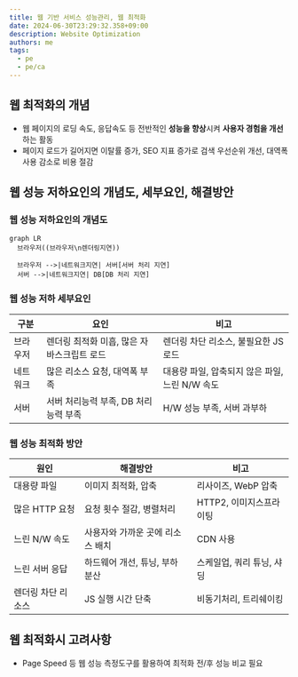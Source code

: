 ```yaml
---
title: 웹 기반 서비스 성능관리, 웹 최적화
date: 2024-06-30T23:29:32.358+09:00
description: Website Optimization
authors: me
tags: 
  - pe
  - pe/ca 
---
```


## 웹 최적화의 개념

- 웹 페이지의 로딩 속도, 응답속도 등 전반적인 **성능을 향상**시켜 **사용자 경험을 개선**하는 활동
- 페이지 로드가 길어지면 이탈률 증가, SEO 지표 증가로 검색 우선순위 개선, 대역폭 사용 감소로 비용 절감

## 웹 성능 저하요인의 개념도, 세부요인, 해결방안

### 웹 성능 저하요인의 개념도

```mermaid
graph LR
  브라우저((브라우저\n렌더링지연))
  
  브라우저 -->|네트워크지연| 서버[서버 처리 지연]
  서버 -->|네트워크지연| DB[DB 처리 지연]
```

### 웹 성능 저하 세부요인

| 구분 | 요인 | 비고 |
| --- | --- | --- |
| 브라우저 | 렌더링 최적화 미흡, 많은 자바스크립트 로드 | 렌더링 차단 리소스, 불필요한 JS로드 |
| 네트워크 | 많은 리소스 요청, 대역폭 부족 | 대용량 파일, 압축되지 않은 파일, 느린 N/W 속도 |
| 서버 | 서버 처리능력 부족, DB 처리능력 부족 | H/W 성능 부족, 서버 과부하 |

### 웹 성능 최적화 방안

| 원인 | 해결방안 | 비고 |
| ---  | ---  | ---  |
| 대용량 파일 | 이미지 최적화, 압축 | 리사이즈, WebP 압축 |
| 많은 HTTP 요청 | 요청 횟수 절감, 병렬처리 | HTTP2, 이미지스프라이팅 |
| 느린 N/W 속도  | 사용자와 가까운 곳에 리소스 배치 | CDN 사용 |
| 느린 서버 응답 | 하드웨어 개선, 튜닝, 부하 분산 | 스케일업, 쿼리 튜닝, 샤딩 |
| 렌더링 차단 리소스 | JS 실행 시간 단축 | 비동기처리, 트리쉐이킹 |

## 웹 최적화시 고려사항

- Page Speed 등 웹 성능 측정도구를 활용하여 최적화 전/후 성능 비교 필요
